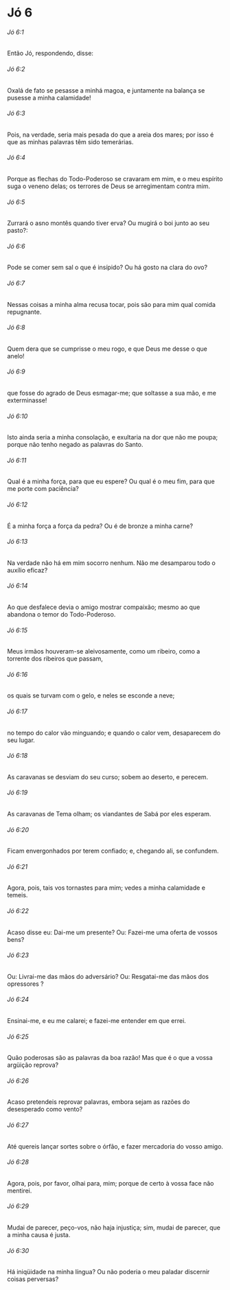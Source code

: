 # Jó 6

###### Jó 6:1

Então Jó, respondendo, disse:

###### Jó 6:2

Oxalá de fato se pesasse a minhá magoa, e juntamente na balança se pusesse a minha calamidade!

###### Jó 6:3

Pois, na verdade, seria mais pesada do que a areia dos mares; por isso é que as minhas palavras têm sido temerárias.

###### Jó 6:4

Porque as flechas do Todo-Poderoso se cravaram em mim, e o meu espírito suga o veneno delas; os terrores de Deus se arregimentam contra mim.

###### Jó 6:5

Zurrará o asno montês quando tiver erva? Ou mugirá o boi junto ao seu pasto?:

###### Jó 6:6

Pode se comer sem sal o que é insípido? Ou há gosto na clara do ovo?

###### Jó 6:7

Nessas coisas a minha alma recusa tocar, pois são para mim qual comida repugnante.

###### Jó 6:8

Quem dera que se cumprisse o meu rogo, e que Deus me desse o que anelo!

###### Jó 6:9

que fosse do agrado de Deus esmagar-me; que soltasse a sua mão, e me exterminasse!

###### Jó 6:10

Isto ainda seria a minha consolação, e exultaria na dor que não me poupa; porque não tenho negado as palavras do Santo.

###### Jó 6:11

Qual é a minha força, para que eu espere? Ou qual é o meu fim, para que me porte com paciência?

###### Jó 6:12

É a minha força a força da pedra? Ou é de bronze a minha carne?

###### Jó 6:13

Na verdade não há em mim socorro nenhum. Não me desamparou todo o auxílio eficaz?

###### Jó 6:14

Ao que desfalece devia o amigo mostrar compaixão; mesmo ao que abandona o temor do Todo-Poderoso.

###### Jó 6:15

Meus irmãos houveram-se aleivosamente, como um ribeiro, como a torrente dos ribeiros que passam,

###### Jó 6:16

os quais se turvam com o gelo, e neles se esconde a neve;

###### Jó 6:17

no tempo do calor vão minguando; e quando o calor vem, desaparecem do seu lugar.

###### Jó 6:18

As caravanas se desviam do seu curso; sobem ao deserto, e perecem.

###### Jó 6:19

As caravanas de Tema olham; os viandantes de Sabá por eles esperam.

###### Jó 6:20

Ficam envergonhados por terem confiado; e, chegando ali, se confundem.

###### Jó 6:21

Agora, pois, tais vos tornastes para mim; vedes a minha calamidade e temeis.

###### Jó 6:22

Acaso disse eu: Dai-me um presente? Ou: Fazei-me uma oferta de vossos bens?

###### Jó 6:23

Ou: Livrai-me das mãos do adversário? Ou: Resgatai-me das mãos dos opressores ?

###### Jó 6:24

Ensinai-me, e eu me calarei; e fazei-me entender em que errei.

###### Jó 6:25

Quão poderosas são as palavras da boa razão! Mas que é o que a vossa argüição reprova?

###### Jó 6:26

Acaso pretendeis reprovar palavras, embora sejam as razões do desesperado como vento?

###### Jó 6:27

Até quereis lançar sortes sobre o órfão, e fazer mercadoria do vosso amigo.

###### Jó 6:28

Agora, pois, por favor, olhai para, mim; porque de certo à vossa face não mentirei.

###### Jó 6:29

Mudai de parecer, peço-vos, não haja injustiça; sim, mudai de parecer, que a minha causa é justa.

###### Jó 6:30

Há iniqüidade na minha língua? Ou não poderia o meu paladar discernir coisas perversas?

